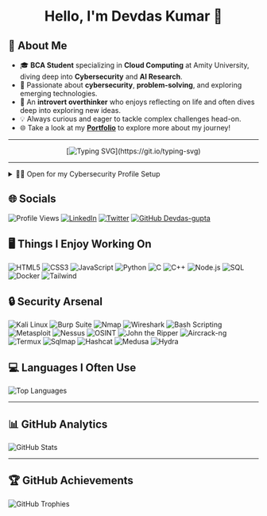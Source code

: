 # <h1 align="center">Hello, I'm Devdas Kumar 👋</h1>

## 💫 About Me
- 🎓 **BCA Student** specializing in **Cloud Computing** at Amity University, diving deep into **Cybersecurity** and **AI Research**.
- 🌱 Passionate about **cybersecurity**, **problem-solving**, and exploring emerging technologies.
- 🤔 An **introvert overthinker** who enjoys reflecting on life and often dives deep into exploring new ideas.
- 💡 Always curious and eager to tackle complex challenges head-on.
- 🌐 Take a look at my **[Portfolio](https://devdasgupta.in/)** to explore more about my journey!

---

<div align="center">
  
[![Typing SVG](https://readme-typing-svg.demolab.com?font=Source+Code+Pro&size=35&duration=2000&pause=500&color=00FF00&center=true&vCenter=true&width=800&lines=%F0%9F%9A%80+Exploring+the+cyber+frontier.;%F0%9F%92%BB+Ethical+Hacking+%7C+Cybersecurity.;%F0%9F%8C%90+Building+a+safer+digital+future.;%F0%9F%94%8D+Hunting+bugs%2C+fortifying+systems.)](https://git.io/typing-svg)

</div>

---

<details>
<summary>👨‍💻 Open for my Cybersecurity Profile Setup</summary>
    
```python

def identity():
    H_D_J = {}  # H.D.J. stands for "Hidden Devdas Journey" 
    H_D_J["job"] = "Cybersecurity / AI Researcher"
    H_D_J["pronouns"] = "He/Him"
    H_D_J["special_move"] = [
        "💻 Web Hacking", 
        "📱 Root User or Android Hacking", 
        "🧠 Human Hacking - understanding and influencing human behavior for security"
    ]
    
    # Cybersecurity setup with favorite tools
    H_D_J["main_weapon"] = [
        "🛡️ Burp Suite - for web hacking",
        "🔍 Metasploit - for penetration testing",
        "📲 Magisk Manager - for Android rooting",
        "🐧 Linux - for its flexibility and power",
        "🐀 Custom RATs - for controlled exploitation"
    ]
    
    H_D_J["favorite_language"] = ["🐍 Python", "✨ JavaScript", "🦾 Rust"]
    
    return H_D_J

```

![Cyber Setup](https://img.shields.io/badge/Cyber%20Setup-%23000000.svg?style=for-the-badge&logo=hackerone&logoColor=green)

</details>

## 🌐 Socials
![Profile Views](https://komarev.com/ghpvc/?username=Devdas-gupta&color=brightgreen&style=flat)
[![LinkedIn](https://img.shields.io/badge/LinkedIn-%230077B5.svg?logo=linkedin&logoColor=white)](https://www.linkedin.com/in/devdas-kumar-cybersecurity/)
[![Twitter](https://img.shields.io/badge/Twitter-%231DA1F2.svg?logo=Twitter&logoColor=white)](https://twitter.com/DevdasGupta10)
[![GitHub Devdas-gupta](https://img.shields.io/github/followers/Devdas-gupta?label=follow&style=social)](https://github.com/Devdas-gupta)

## 🖥️ Things I Enjoy Working On
![HTML5](https://img.shields.io/badge/HTML5-%23E34F26.svg?style=for-the-badge&logo=html5&logoColor=white)
![CSS3](https://img.shields.io/badge/CSS3-%231572B6.svg?style=for-the-badge&logo=css3&logoColor=white)
![JavaScript](https://img.shields.io/badge/JavaScript-%23323330.svg?style=for-the-badge&logo=javascript&logoColor=%23F7DF1E)
![Python](https://img.shields.io/badge/Python-3670A0?style=for-the-badge&logo=python&logoColor=ffdd54)
![C](https://img.shields.io/badge/C-%2300599C.svg?style=for-the-badge&logo=c&logoColor=white)
![C++](https://img.shields.io/badge/C++-%2300599C.svg?style=for-the-badge&logo=c%2B%2B&logoColor=white)
![Node.js](https://img.shields.io/badge/Node.js-6DA55F?style=for-the-badge&logo=node.js&logoColor=white)
![SQL](https://img.shields.io/badge/SQL-%2300f.svg?style=for-the-badge&logo=mysql&logoColor=white)
![Docker](https://img.shields.io/badge/Docker-%230db7ed.svg?style=for-the-badge&logo=docker&logoColor=white)
![Tailwind](https://img.shields.io/badge/TailwindCSS-%2338B2AC.svg?style=for-the-badge&logo=tailwind-css&logoColor=white)

## 🔒 Security Arsenal
![Kali Linux](https://img.shields.io/badge/Kali%20Linux-%231a1a1a.svg?style=for-the-badge&logo=kali-linux&logoColor=white)
![Burp Suite](https://img.shields.io/badge/Burp%20Suite-%230a0a0a.svg?style=for-the-badge&logo=burp-suite&logoColor=orange)
![Nmap](https://img.shields.io/badge/Nmap-%23e60000.svg?style=for-the-badge&logo=nmap&logoColor=white)
![Wireshark](https://img.shields.io/badge/Wireshark-%237D73A5.svg?style=for-the-badge&logo=wireshark&logoColor=white)
![Bash Scripting](https://img.shields.io/badge/Bash%20Scripting-%23121011.svg?style=for-the-badge&logo=gnu-bash&logoColor=white)
![Metasploit](https://img.shields.io/badge/Metasploit-%230a0a0a.svg?style=for-the-badge&logo=metasploit&logoColor=red)
![Nessus](https://img.shields.io/badge/Nessus-%2321252D.svg?style=for-the-badge&logo=nessus&logoColor=green)
![OSINT](https://img.shields.io/badge/OSINT-%231F222E.svg?style=for-the-badge)
![John the Ripper](https://img.shields.io/badge/John%20the%20Ripper-%23989898.svg?style=for-the-badge)
![Aircrack-ng](https://img.shields.io/badge/Aircrack%2Dng-%23111111.svg?style=for-the-badge)
![Termux](https://img.shields.io/badge/Termux-%233c1e42.svg?style=for-the-badge&logo=termux&logoColor=white)
![Sqlmap](https://img.shields.io/badge/Sqlmap-%233e3e3e.svg?style=for-the-badge)
![Hashcat](https://img.shields.io/badge/Hashcat-%23e60000.svg?style=for-the-badge&logo=hashcat&logoColor=white)
![Medusa](https://img.shields.io/badge/Medusa-%23222222.svg?style=for-the-badge)
![Hydra](https://img.shields.io/badge/Hydra-%23222222.svg?style=for-the-badge&logo=hydra&logoColor=green)

## 💻 Languages I Often Use
![Top Languages](https://github-readme-stats.vercel.app/api/top-langs/?username=Devdas-gupta&layout=compact&theme=radical&langs_count=6)

---

## 📊 GitHub Analytics
![GitHub Stats](https://github-readme-stats.vercel.app/api?username=Devdas-gupta&count_private=true&show_icons=true&theme=tokyonight)

---

## 🏆 GitHub Achievements
![GitHub Trophies](https://github-profile-trophy.vercel.app/?username=Devdas-gupta&theme=onestar&no-frame=false&no-bg=true&margin-w=4)
